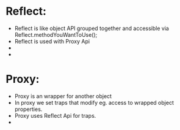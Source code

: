 # Reflect:

* Reflect is like object API grouped together and accessible via Reflect.methodYouWantToUse();
* Reflect is used with Proxy Api
* 
* 

# Proxy:

* Proxy is an wrapper for another object
* In proxy we set traps that modify eg. access to wrapped object properties.
* Proxy uses Reflect Api for traps.
* 